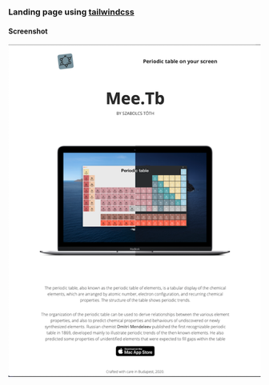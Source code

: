 ### Landing page using [tailwindcss](https://tailwindcss.com/)

#### Screenshot
![screenshot](/src/img/screen.png)

